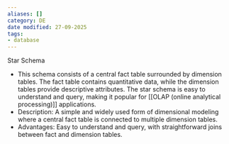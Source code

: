 ```yaml
---
aliases: []
category: DE
date modified: 27-09-2025
tags:
- database
---
```

Star Schema
   - This schema consists of a central fact table surrounded by dimension tables. The fact table contains quantitative data, while the dimension tables provide descriptive attributes. The star schema is easy to understand and query, making it popular for [[OLAP (online analytical processing)]] applications.
   - Description: A simple and widely used form of dimensional modeling where a central fact table is connected to multiple dimension tables.
   - Advantages: Easy to understand and query, with straightforward joins between fact and dimension tables.